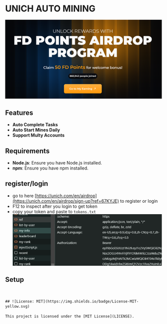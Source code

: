 # UNICH AUTO MINING 
![banner](image.png)

## Features

- **Auto Complete Tasks**
- **Auto Start Mines Daily**
- **Support Multy Accounts**

## Requirements

- **Node.js**: Ensure you have Node.js installed.
- **npm**: Ensure you have npm installed.

## register/login 
- go to here [https://unich.com/en/airdrop](https://unich.com/en/airdrop/sign-up?ref=67KYJE) to register or login
- F12 to inspect after you login to get token 
- copy your token and paste to `tokens.txt`
![get-token](image-1.png)

## Setup

   ```


## ![License: MIT](https://img.shields.io/badge/License-MIT-yellow.svg)

This project is licensed under the [MIT License](LICENSE).
